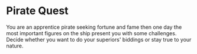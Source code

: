 # Pirate Quest
You are an apprentice pirate seeking fortune and fame then one day the most important figures on the ship present you with some challenges. Decide whether you want to do your superiors' biddings or stay true to your nature.
